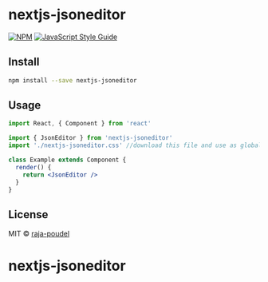 # nextjs-jsoneditor

>

[![NPM](https://img.shields.io/npm/v/nextjs-jsoneditor.svg)](https://www.npmjs.com/package/nextjs-jsoneditor) [![JavaScript Style Guide](https://img.shields.io/badge/code_style-standard-brightgreen.svg)](https://standardjs.com)

## Install

```bash
npm install --save nextjs-jsoneditor
```

## Usage

```jsx
import React, { Component } from 'react'

import { JsonEditor } from 'nextjs-jsoneditor'
import './nextjs-jsoneditor.css' //download this file and use as global css in nextjs

class Example extends Component {
  render() {
    return <JsonEditor />
  }
}
```

## License

MIT © [raja-poudel](https://github.com/raja-poudel)

# nextjs-jsoneditor
